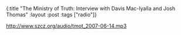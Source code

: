{:title "The Ministry of Truth: Interview with Davis Mac-Iyalla and Josh Thomas"
:layout :post
:tags  ["radio"]}

<http://www.szcz.org/audio/tmot_2007-06-14.mp3>

